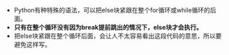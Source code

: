 - Python有种特殊的语法，可以把else块紧跟在整个for循环或while循环的后面。
- **只有在整个循环没有因为break提前跳出的情况下，else块才会执行。**
- 把else块紧跟在整个循环后面，会让人不太容易看出这段代码的意思，所以要避免这样写。